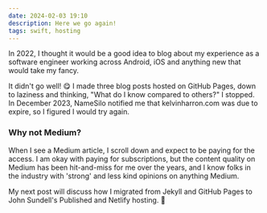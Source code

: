 ```yaml
---
date: 2024-02-03 19:10
description: Here we go again!
tags: swift, hosting
---
```


In 2022, I thought it would be a good idea to blog about my experience as a software engineer working across Android, iOS and anything new that would take my fancy.

It didn't go well! 😋 I made three blog posts hosted on GitHub Pages, down to laziness and thinking, "What do I know compared to others?" I stopped. In December 2023, NameSilo notified me that kelvinharron.com was due to expire, so I figured I would try again.

### Why not Medium?

When I see a Medium article, I scroll down and expect to be paying for the access. I am okay with paying for subscriptions, but the content quality on Medium has been hit-and-miss for me over the years, and I know folks in the industry with 'strong' and less kind opinions on anything Medium.

My next post will discuss how I migrated from Jekyll and GitHub Pages to John Sundell's Published and Netlify hosting. 🤝

